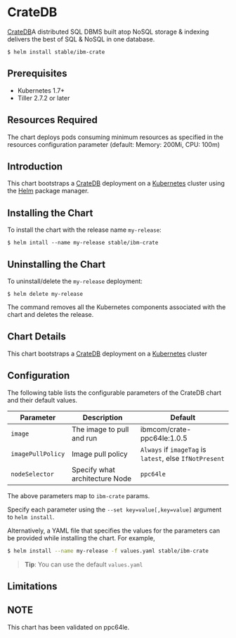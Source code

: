 # CrateDB

[CrateDB](https://crate.io/)A distributed SQL DBMS built atop NoSQL storage & indexing delivers the best of SQL & NoSQL in one database. 

```console
$ helm install stable/ibm-crate
```

## Prerequisites

- Kubernetes 1.7+ 
- Tiller 2.7.2 or  later

## Resources Required
The chart deploys pods consuming minimum resources as specified in the resources configuration parameter (default: Memory: 200Mi, CPU: 100m)

## Introduction

This chart bootstraps a [CrateDB](https://github.com/crate/crate) deployment on a [Kubernetes](http://kubernetes.io) cluster using the [Helm](https://helm.sh) package manager.


## Installing the Chart

To install the chart with the release name `my-release`:

```console
$ helm intall --name my-release stable/ibm-crate
```

## Uninstalling the Chart

To uninstall/delete the `my-release` deployment:

```console
$ helm delete my-release
```

The command removes all the Kubernetes components associated with the chart and deletes the release.

## Chart Details
This chart bootstraps a [CrateDB](https://hub.docker.com/r/ibmcom/crate-ppc64le/) deployment on a [Kubernetes](http://kubernetes.io) cluster


## Configuration

The following table lists the configurable parameters of the CrateDB chart and their default values.

|      Parameter            |          Description            |                         Default                         |
|---------------------------|---------------------------------|---------------------------------------------------------|
| `image`                   | The image to pull and run       | ibmcom/crate-ppc64le:1.0.5                              |
| `imagePullPolicy`         | Image pull policy               | `Always` if `imageTag` is `latest`, else `IfNotPresent` |
| `nodeSelector`            | Specify what architecture Node  | `ppc64le`                                               |


The above parameters map to `ibm-crate` params.

Specify each parameter using the `--set key=value[,key=value]` argument to `helm install`. 

Alternatively, a YAML file that specifies the values for the parameters can be provided while installing the chart. For example,

```bash
$ helm install --name my-release -f values.yaml stable/ibm-crate
```

> **Tip**: You can use the default `values.yaml`

## Limitations

## NOTE
This chart has been validated on ppc64le.
